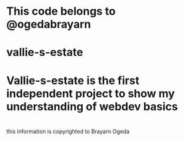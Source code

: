 # This code belongs to @ogedabrayarn
# vallie-s-estate
# Vallie-s-estate is the first independent project to show my understanding of webdev basics
#
this information is copyrighted to Brayarn Ogeda
